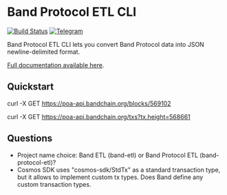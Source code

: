 # Band Protocol ETL CLI

[![Build Status](https://travis-ci.org/blockchain-etl/band-protocol-etl.svg?branch=master)](https://travis-ci.org/blockchain-etl/band-protocol-etl)
[![Telegram](https://img.shields.io/badge/telegram-join%20chat-blue.svg)](https://t.me/joinchat/GsMpbA3mv1OJ6YMp3T5ORQ)

Band Protocol ETL CLI lets you convert Band Protocol data into JSON newline-delimited format.

[Full documentation available here](http://band-protocol-etl.readthedocs.io/).

## Quickstart

curl -X GET https://poa-api.bandchain.org/blocks/569102

curl -X GET https://poa-api.bandchain.org/txs?tx.height=568661

## Questions

- Project name choice: Band ETL (band-etl) or Band Protocol ETL (band-protocol-etl)?  
- Cosmos SDK uses "cosmos-sdk/StdTx" as a standard transaction type, but it allows to implement custom tx types.
Does Band define any custom transaction types. 